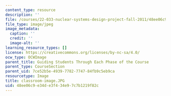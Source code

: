 ```yaml
---
content_type: resource
description: ''
file: /courses/22-033-nuclear-systems-design-project-fall-2011/48ee06c9e34de3f434e97c7b1219f82c_classroom-image.JPG
file_type: image/jpeg
image_metadata:
  caption: ''
  credit: ''
  image-alt: ''
learning_resource_types: []
license: https://creativecommons.org/licenses/by-nc-sa/4.0/
ocw_type: OCWImage
parent_title: Guiding Students Through Each Phase of the Course
parent_type: CourseSection
parent_uid: 7ce52b5e-4939-7782-7747-84fb9c5eb9ca
resourcetype: Image
title: classroom-image.JPG
uid: 48ee06c9-e34d-e3f4-34e9-7c7b1219f82c
---
```


